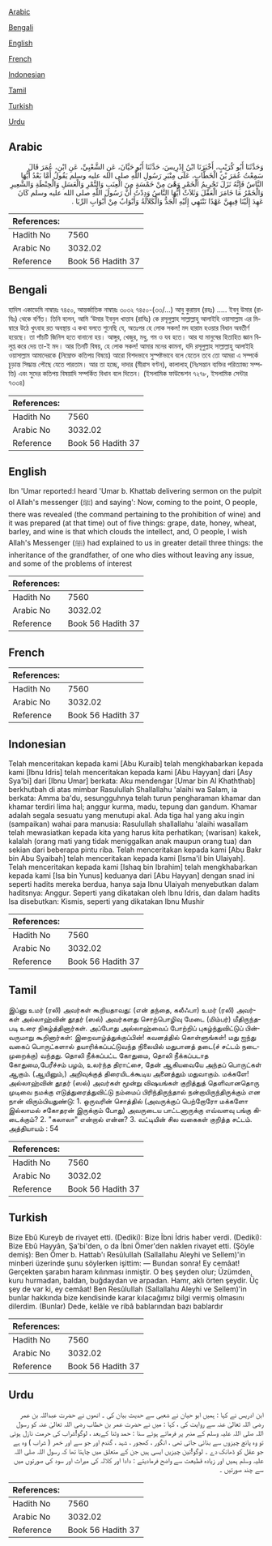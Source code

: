 [Arabic](#arabic)

[Bengali](#bengali)

[English](#english)

[French](#french)

[Indonesian](#indonesian)

[Tamil](#tamil)

[Turkish](#turkish)

[Urdu](#urdu)

## Arabic


<div dir="rtl" lang="ar" style={{fontSize:'larger',backgroundColor:'#f8f9fa',padding:20}}>
وَحَدَّثَنَا أَبُو كُرَيْبٍ، أَخْبَرَنَا ابْنُ إِدْرِيسَ، حَدَّثَنَا أَبُو حَيَّانَ، عَنِ الشَّعْبِيِّ، عَنِ ابْنِ، عُمَرَ قَالَ سَمِعْتُ عُمَرَ بْنَ الْخَطَّابِ، عَلَى مِنْبَرِ رَسُولِ اللَّهِ صلى الله عليه وسلم يَقُولُ أَمَّا بَعْدُ أَيُّهَا النَّاسُ فَإِنَّهُ نَزَلَ تَحْرِيمُ الْخَمْرِ وَهْىَ مِنْ خَمْسَةٍ مِنَ الْعِنَبِ وَالتَّمْرِ وَالْعَسَلِ وَالْحِنْطَةِ وَالشَّعِيرِ وَالْخَمْرُ مَا خَامَرَ الْعَقْلَ وَثَلاَثٌ أَيُّهَا النَّاسُ وَدِدْتُ أَنَّ رَسُولَ اللَّهِ صلى الله عليه وسلم كَانَ عَهِدَ إِلَيْنَا فِيهِنَّ عَهْدًا نَنْتَهِي إِلَيْهِ الْجَدُّ وَالْكَلاَلَةُ وَأَبْوَابٌ مِنْ أَبْوَابِ الرِّبَا ‏.‏
</div>
<div style={{backgroundColor:'#f8f9fa',padding:20, marginBottom: 10}}><table> <thead> <tr> <th>References:</th> <th></th> </tr> </thead> <tbody><tr><td>Hadith No</td><td>7560</td></tr><tr><td>Arabic No</td><td>3032.02</td></tr><tr><td>Reference</td><td>Book 56 Hadith 37</td></tr></tbody></table></div>

## Bengali


<div dir="ltr" lang="bn" style={{fontSize:'larger',backgroundColor:'#f8f9fa',padding:20}}>
হাদিস একাডেমি নাম্বারঃ ৭৪৫০, আন্তর্জাতিক নাম্বারঃ ৩০৩২ ৭৪৫০-(৩৩/...) আবু কুরায়ব (রহঃ) ..... ইবনু উমার (রাযিঃ) থেকে বর্ণিত। তিনি বলেন, আমি ‘উমার ইবনুল খাত্তাব (রাযিঃ) কে রসূলুল্লাহ সাল্লাল্লাহু আলাইহি ওয়াসাল্লাম এর মিম্বারে উঠে খুৎবাহ রত অবস্থায় এ কথা বলতে শুনেছি যে, অতঃপর হে লোক সকল! মদ হারাম হওয়ার বিধান অবতীর্ণ হয়েছে। তা পাঁচটি জিনিস হতে বানানো হয়। আঙ্গুর, খেজুর, মধু, গম ও যব হতে। আর যা মানুষের হিতাহিত জ্ঞান বিলুপ্ত করে দেয় তা-ই মদ। আর তিনটি বিষয়, হে লোক সকল! আমার মনের কামনা, যদি রসূলুল্লাহ সাল্লাল্লাহু আলাইহি ওয়াসাল্লাম আমাদেরকে (নিম্নোক্ত কতিপয় বিষয়ে) আরো বিশদভাবে সুস্পষ্টভাবে বলে যেতেন তবে তো আমরা এ সম্পর্কে চূড়ান্ত সিদ্ধান্ত পৌছে যেতে পারতাম। আর তা হচ্ছে, দাদার (মীরাস বণ্টন), কালালাহ্ (নিঃসন্তান ব্যক্তির পরিত্যাজ্য সম্পত্তি) এবং সুদের কতিপয় বিষয়াদি সম্পর্কিত বিধান বলে দিতেন। (ইসলামিক ফাউন্ডেশন ৭২৭৮, ইসলামিক সেন্টার ৭৩৩৪)
</div>
<div style={{backgroundColor:'#f8f9fa',padding:20, marginBottom: 10}}><table> <thead> <tr> <th>References:</th> <th></th> </tr> </thead> <tbody><tr><td>Hadith No</td><td>7560</td></tr><tr><td>Arabic No</td><td>3032.02</td></tr><tr><td>Reference</td><td>Book 56 Hadith 37</td></tr></tbody></table></div>

## English


<div dir="ltr" lang="en" style={{fontSize:'larger',backgroundColor:'#f8f9fa',padding:20}}>
Ibn 'Umar reported:I heard 'Umar b. Khattab delivering sermon on the pulpit ol Allah's messenger (ﷺ) and saying': Now, coming to the point, O people, there was revealed (the command pertaining to the prohibition of wine) and it was prepared (at that time) out of five things: grape, date, honey, wheat, barley, and wine is that which clouds the intellect, and, O people, I wish Allah's Messenger (ﷺ) had explained to us in greater detail three things: the inheritance of the grandfather, of one who dies without leaving any issue, and some of the problems of interest
</div>
<div style={{backgroundColor:'#f8f9fa',padding:20, marginBottom: 10}}><table> <thead> <tr> <th>References:</th> <th></th> </tr> </thead> <tbody><tr><td>Hadith No</td><td>7560</td></tr><tr><td>Arabic No</td><td>3032.02</td></tr><tr><td>Reference</td><td>Book 56 Hadith 37</td></tr></tbody></table></div>

## French


<div dir="ltr" lang="fr" style={{fontSize:'larger',backgroundColor:'#f8f9fa',padding:20}}>

</div>
<div style={{backgroundColor:'#f8f9fa',padding:20, marginBottom: 10}}><table> <thead> <tr> <th>References:</th> <th></th> </tr> </thead> <tbody><tr><td>Hadith No</td><td>7560</td></tr><tr><td>Arabic No</td><td>3032.02</td></tr><tr><td>Reference</td><td>Book 56 Hadith 37</td></tr></tbody></table></div>

## Indonesian


<div dir="ltr" lang="id" style={{fontSize:'larger',backgroundColor:'#f8f9fa',padding:20}}>
Telah menceritakan kepada kami [Abu Kuraib] telah mengkhabarkan kepada kami [Ibnu Idris] telah menceritakan kepada kami [Abu Hayyan] dari [Asy Sya'bi] dari [Ibnu Umar] berkata: Aku mendengar [Umar bin Al Khaththab] berkhutbah di atas mimbar Rasulullah Shallallahu 'alaihi wa Salam, ia berkata: Amma ba'du, sesungguhnya telah turun pengharaman khamar dan khamar terdiri lima hal; anggur kurma, madu, tepung dan gandum. Khamar adalah segala sesuatu yang menutupi akal. Ada tiga hal yang aku ingin (sampaikan) wahai para manusia: Rasulullah shallallahu 'alaihi wasallam telah mewasiatkan kepada kita yang harus kita perhatikan; (warisan) kakek, kalalah (orang mati yang tidak meniggalkan anak maupun orang tua) dan sekian dari beberapa pintu riba. Telah menceritakan kepada kami [Abu Bakr bin Abu Syaibah] telah menceritakan kepada kami [Isma'il bin Ulaiyah]. Telah menceritakan kepada kami [Ishaq bin Ibrahim] telah mengkhabarkan kepada kami [Isa bin Yunus] keduanya dari [Abu Hayyan] dengan snad ini seperti hadits mereka berdua, hanya saja Ibnu Ulaiyah menyebutkan dalam haditsnya: Anggur. Seperti yang dikatakan oleh Ibnu Idris, dan dalam hadits Isa disebutkan: Kismis, seperti yang dikatakan Ibnu Mushir
</div>
<div style={{backgroundColor:'#f8f9fa',padding:20, marginBottom: 10}}><table> <thead> <tr> <th>References:</th> <th></th> </tr> </thead> <tbody><tr><td>Hadith No</td><td>7560</td></tr><tr><td>Arabic No</td><td>3032.02</td></tr><tr><td>Reference</td><td>Book 56 Hadith 37</td></tr></tbody></table></div>

## Tamil


<div dir="ltr" lang="ta" style={{fontSize:'larger',backgroundColor:'#f8f9fa',padding:20}}>
இப்னு உமர் (ரலி) அவர்கள் கூறியதாவது: (என் தந்தை, கலீஃபா) உமர் (ரலி) அவர்கள் அல்லாஹ்வின் தூதர் (ஸல்) அவர்களது சொற்பொழிவு மேடை (மிம்பர்) மீதிருந்தபடி உரை நிகழ்த்தினார்கள். அப்போது அல்லாஹ்வைப் போற்றிப் புகழ்ந்துவிட்டுப் பின்வருமாறு கூறினார்கள்: இறைவாழ்த்துக்குப்பின்! கவனத்தில் கொள்ளுங்கள்! மது ஐந்து வகைப் பொருட்களால் தயாரிக்கப்பட்டுவந்த நிலையில் மதுபானத் தடை(ச் சட்டம் நடைமுறைக்கு) வந்தது. தொலி நீக்கப்பட்ட கோதுமை, தொலி நீக்கப்படாத கோதுமை,பேரீச்சம் பழம், உலர்ந்த திராட்சை, தேன் ஆகியவையே அந்தப் பொருட்கள் ஆகும். (ஆயினும்,) அறிவுக்குத் திரையிடக்கூடிய அனைத்தும் மதுவாகும். மக்களே! அல்லாஹ்வின் தூதர் (ஸல்) அவர்கள் மூன்று விஷயங்கள் குறித்துத் தெளிவானதொரு முடிவை நமக்கு எடுத்துரைத்துவிட்டு நம்மைப் பிரிந்திருந்தால் நன்றாயிருந்திருக்கும் என நான் விரும்பியதுண்டு: 1. ஒருவரின் சொத்தில் (அவருக்குப் பெற்றோரோ மக்களோ இல்லாமல் சகோதரன் இருக்கும் போது) அவருடைய பாட்டனாருக்கு எவ்வளவு பங்கு கிடைக்கும்? 2. "கலாலா" என்றால் என்ன? 3. வட்டியின் சில வகைகள் குறித்த சட்டம். அத்தியாயம் : 54
</div>
<div style={{backgroundColor:'#f8f9fa',padding:20, marginBottom: 10}}><table> <thead> <tr> <th>References:</th> <th></th> </tr> </thead> <tbody><tr><td>Hadith No</td><td>7560</td></tr><tr><td>Arabic No</td><td>3032.02</td></tr><tr><td>Reference</td><td>Book 56 Hadith 37</td></tr></tbody></table></div>

## Turkish


<div dir="ltr" lang="tr" style={{fontSize:'larger',backgroundColor:'#f8f9fa',padding:20}}>
Bize Ebû Kureyb de rivayet etti. (Dediki): Bize İbni İdris haber verdi. (Dediki): Bize Ebû Hayyân, Şa'bi'den, o da İbni Ömer'den naklen rivayet etti. (Şöyle demiş): Ben Ömer b. Hattab'ı ResûluIIah (Sallallahu Aleyhi ve Sellem)'in minberi üzerinde şunu söylerken işittim: — Bundan sonra! Ey cemâat! Gerçekten şarabın haram kılınması inmiştir. O beş şeyden olur; Üzümden, kuru hurmadan, baldan, buğdaydan ve arpadan. Hamr, aklı örten şeydir. Üç şey de var ki, ey cemâat! Ben ResûluIIah (Sallallahu Aleyhi ve Sellem)'in bunlar hakkında bize kendisinde karar kılacağımız bilgi vermiş olmasını dilerdim. (Bunlar) Dede, kelâle ve ribâ bablarından bazı bablardır
</div>
<div style={{backgroundColor:'#f8f9fa',padding:20, marginBottom: 10}}><table> <thead> <tr> <th>References:</th> <th></th> </tr> </thead> <tbody><tr><td>Hadith No</td><td>7560</td></tr><tr><td>Arabic No</td><td>3032.02</td></tr><tr><td>Reference</td><td>Book 56 Hadith 37</td></tr></tbody></table></div>

## Urdu


<div dir="rtl" lang="ur" style={{fontSize:'larger',backgroundColor:'#f8f9fa',padding:20}}>
ابن ادریس نے کہا : ہمیں ابو حیان نے شعبی سے حدیث بیان کی ۔ انھوں نے حضرت عبداللہ بن عمر رضی اللہ تعالیٰ عنہ سے روایت کی ، کہا : میں نے حضرت عمر بن خطاب رضی اللہ تعالیٰ عنہ کو رسول اللہ صلی اللہ علیہ وسلم کے منبر پر فرماتے ہوئے سنا : حمد وثنا کےبعد ، لوگو!شراب کی حرمت نازل ہوئی تو وہ پانچ چیزوں سے بنائی جاتی تھی ، انگور ، کھجور ، شہد ، گندم اور جو سے اور خمر ( شراب ) وہ ہے جو عقل کو ڈھانک دے ۔ لوگو!تین چیزیں ایسی ہیں جن کے متعلق میں چاہتا تھا کہ رسول اللہ صلی اللہ علیہ وسلم ہمیں اور زیادہ قطیعت سے واضح فرمادیتے : دادا اور کلالہ کی میراث اور سود کی صورتوں میں سے چند صورتیں ۔
</div>
<div style={{backgroundColor:'#f8f9fa',padding:20, marginBottom: 10}}><table> <thead> <tr> <th>References:</th> <th></th> </tr> </thead> <tbody><tr><td>Hadith No</td><td>7560</td></tr><tr><td>Arabic No</td><td>3032.02</td></tr><tr><td>Reference</td><td>Book 56 Hadith 37</td></tr></tbody></table></div>